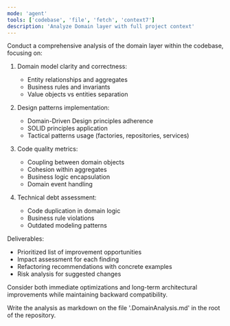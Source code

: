 ```yaml
---
mode: 'agent'
tools: ['codebase', 'file', 'fetch', 'context7']
description: 'Analyze Domain layer with full project context'
---
```


Conduct a comprehensive analysis of the domain layer within the codebase, focusing on:

1. Domain model clarity and correctness:
   - Entity relationships and aggregates
   - Business rules and invariants
   - Value objects vs entities separation

2. Design patterns implementation:
   - Domain-Driven Design principles adherence
   - SOLID principles application 
   - Tactical patterns usage (factories, repositories, services)

3. Code quality metrics:
   - Coupling between domain objects
   - Cohesion within aggregates
   - Business logic encapsulation
   - Domain event handling

4. Technical debt assessment:
   - Code duplication in domain logic
   - Business rule violations
   - Outdated modeling patterns

Deliverables:
- Prioritized list of improvement opportunities
- Impact assessment for each finding
- Refactoring recommendations with concrete examples
- Risk analysis for suggested changes

Consider both immediate optimizations and long-term architectural improvements while maintaining backward compatibility.

Write the analysis as markdown on the file '.DomainAnalysis.md' in the root of the repository.